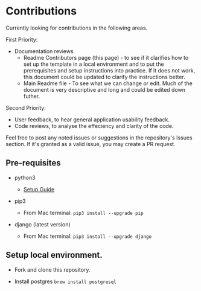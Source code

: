 # Contributions

Currently looking for contributions in the following areas.

First Priority:
- Documentation reviews
    - Readme Contributors page (this page) - to see if it clarifies how to set up the template in a local environment and to put the prerequisites and setup instructions into practice. If it does not work, this document could be updated to clarify the instructions better.
    - Main Readme file - To see what we can change or edit. Much of the document is very descriptive and long and could be edited down futher.

Second Priority:
- User feedback, to hear general application usability feedback.
- Code reviews, to analyse the effeciency and clarity of the code.

Feel free to post any noted issues or suggestions in the repository's Issues section.
If it's granted as a valid issue, you may create a PR request. 


## Pre-requisites

- python3
    - [Setup Guide](https://realpython.com/installing-python/)

- pip3 
    - From Mac terminal: ```pip3 install --upgrade pip```

- django (latest version)
    - From Mac terminal: ```pip3 install --upgrade django```

## Setup local environment.

- Fork and clone this repository.

- Install postgres ```brew install postgresql```

